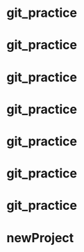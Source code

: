 # git_practice
# git_practice
# git_practice
# git_practice
# git_practice
# git_practice
# git_practice
# newProject
